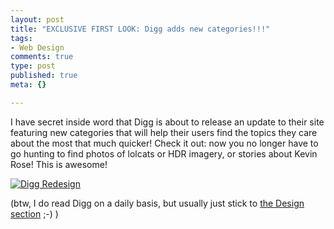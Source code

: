 ```yaml
--- 
layout: post
title: "EXCLUSIVE FIRST LOOK: Digg adds new categories!!!"
tags: 
- Web Design
comments: true
type: post
published: true
meta: {}

---
```

I have secret inside word that Digg is about to release an update to their site featuring new categories that will help their users find the topics they care about the most that much quicker! Check it out: now you no longer have to go hunting to find photos of lolcats or HDR imagery, or stories about Kevin Rose! This is awesome!

  <a href="http://brethorsting.com/blog/wp-content/uploads/2007/06/digghijinks.png" title="Digg Redesign"><img src="http://brethorsting.com/blog/wp-content/uploads/2007/06/digghijinks-150x150.png" alt="Digg Redesign" /></a>

  (btw, I do read Digg on a daily basis, but usually just stick to <a href="http://www.digg.com/design">the Design section</a> ;-) )
